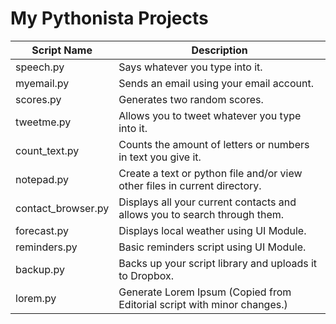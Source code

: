My Pythonista Projects
====================

| Script Name                        | Description                | 
| ---------------------------------- | -------------------------- | 
| speech.py      | Says whatever you type into it. |
| myemail.py      | Sends an email using your email account. |
| scores.py      | Generates two random scores. |
| tweetme.py      | Allows you to tweet whatever you type into it. |
| count_text.py      | Counts the amount of letters or numbers in text you give it. |
| notepad.py      | Create a text or python file and/or view other files in current directory. |
| contact_browser.py      | Displays all your current contacts and allows you to search through them. |
| forecast.py     | Displays local weather using UI Module. |
| reminders.py     | Basic reminders script using UI Module. |
| backup.py | Backs up your script library and uploads it to Dropbox. |
| lorem.py | Generate Lorem Ipsum (Copied from Editorial script with minor changes.)|
